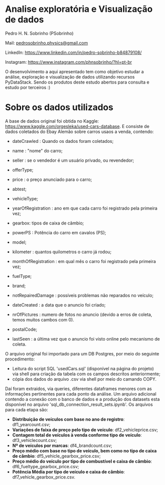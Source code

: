 # **Analise exploratória e Visualização de dados**

Pedro H. N. Sobrinho (PSobrinho)

Mail: pedrosobrinho.physics@gmail.com

LinkedIn: https://www.linkedin.com/in/pedro-sobrinho-b84879108/

Instagram: https://www.instagram.com/phnsobrinho/?hl=pt-br

O desenvolvimento a aqui apresentado tem como objetivo estudar a análise, exploração e visualização de dados utilizando 
recursos PyDataStack. Sendo os produtos deste estudo abertos para consulta e estudo por terceiros :)

# **Sobre os dados utilizados**

A base de dados original foi obtida no Kaggle: https://www.kaggle.com/orgesleka/used-cars-database. E consiste de dados coletados do Ebay Alemão sobre carros usaos a venda, contendo:

*   dateCrawled : Quando os dados foram coletados;

*   name : "nome" do carro;

*   seller : se o vendedor é um usuário privado, ou revendedor;

*   offerType;

*   price : o preço anunciado para o carro;

*   abtest;

*   vehicleType;

*   yearOfRegistration : ano em que cada carro foi registrado pela primeira vez;

*   gearbox: tipos de caixa de câmbio;

*   powerPS : Potência do carro em cavalos (PS);

*   model;

*   kilometer : quantos quilometros o carro já rodou;

*   monthOfRegistration : em qual mês o carro foi registrado pela primeira vez;

*   fuelType;

*   brand;

*   notRepairedDamage : possíveis problemas não reparados no veículo;

*   dateCreated : a data que o anuncio foi criado;

*   nrOfPictures : numero de fotos no anuncio (devido a erros de coleta, temos muitos cambos com 0).

*   postalCode;

*   lastSeen : a última vez que o anuncio foi visto online pelo mecanismo de coleta.

O arquivo original foi importado para um DB Postgres, por meio do seguinte procedimento:
* Leitura do script SQL 'usedCars.sql' (disponível na página do projeto) via shell para criação da tabela com os campos descritos anteriormente;
* cópia dos dados do arquivo .csv via shell por meio do camando COPY.

Daí foram extraidos, via queries, diferentes dataframes menores com as informações pertinentes para cada ponto da análise. Um arquivo adicional contendo a conexão com o banco de dados e a produção dos datasets esta disponível no arquivo 'sql_db_connection_result_sets.ipynb'. Os arquivos para cada etapa são:

* **Distribuição de veículos com base no ano de registro**: df1_yearcount.csv;
* **Variações de faixa de preço pelo tipo de veículo**: df2_vehicleprice.csv;
* **Contagem total de veículos à venda conforme tipo de veículo**: df3_vehiclecount.csv;
* **Nº de veículos por marcas**: df4_brandcount.csv;
* **Preço médio com base no tipo de veículo, bem como no tipo de caixa de câmbio**: df5_vehicle_gearbox_price.csv;
* **Preço médio do veículo por tipo de combustível e caixa de câmbio**: df6_fueltype_gearbox_price.csv;
* **Potência Média por tipo de veículo e caixa de câmbio**: df7_vehicle_gearbox_price.csv.


